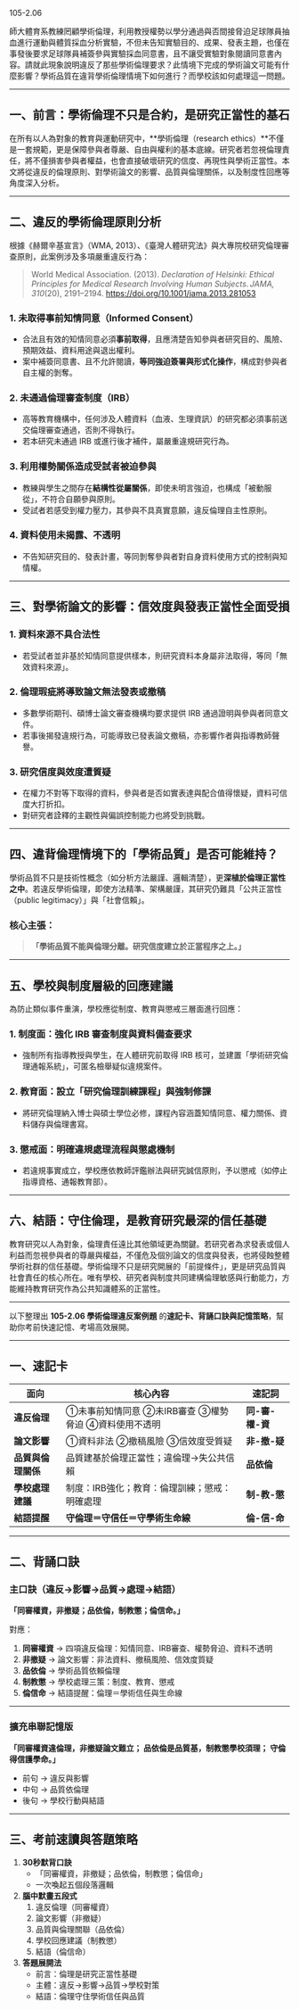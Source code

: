 105-2.06

師大體育系教練罔顧學術倫理，利用教授權勢以學分通過與否間接脅迫足球隊員抽血進行運動與體質採血分析實驗，不但未告知實驗目的、成果、發表主題，也僅在事發後要求足球隊員補簽參與實驗採血同意書，且不讓受實驗對象閱讀同意書內容。請就此現象說明違反了那些學術倫理要求？此情境下完成的學術論文可能有什麼影響？學術品質在違背學術倫理情境下如何進行？而學校該如何處理這一問題。

-------------------------------------

## 一、前言：學術倫理不只是合約，是研究正當性的基石

在所有以人為對象的教育與運動研究中，**學術倫理（research ethics）**不僅是一套規範，更是保障參與者尊嚴、自由與權利的基本底線。研究者若忽視倫理責任，將不僅損害參與者權益，也會直接破壞研究的信度、再現性與學術正當性。本文將從違反的倫理原則、對學術論文的影響、品質與倫理關係，以及制度性回應等角度深入分析。

------

## 二、違反的學術倫理原則分析

根據《赫爾辛基宣言》（WMA, 2013）、《臺灣人體研究法》與大專院校研究倫理審查原則，此案例涉及多項嚴重違反行為：

> World Medical Association. (2013). *Declaration of Helsinki: Ethical Principles for Medical Research Involving Human Subjects*. *JAMA, 310*(20), 2191–2194. https://doi.org/10.1001/jama.2013.281053

### 1. 未取得**事前知情同意（Informed Consent）**

- 合法且有效的知情同意必須**事前取得**，且應清楚告知參與者研究目的、風險、預期效益、資料用途與退出權利。
- 案中補簽同意書、且不允許閱讀，**等同強迫簽署與形式化操作**，構成對參與者自主權的剝奪。

### 2. 未通過**倫理審查制度（IRB）**

- 高等教育機構中，任何涉及人體資料（血液、生理資訊）的研究都必須事前送交倫理審查通過，否則不得執行。
- 若本研究未通過 IRB 或進行後才補件，屬嚴重違規研究行為。

### 3. 利用權勢關係造成**受試者被迫參與**

- 教練與學生之間存在**結構性從屬關係**，即使未明言強迫，也構成「被動服從」，不符合自願參與原則。
- 受試者若感受到權力壓力，其參與不具真實意願，違反倫理自主性原則。

### 4. 資料使用未揭露、不透明

- 不告知研究目的、發表計畫，等同剝奪參與者對自身資料使用方式的控制與知情權。

------

## 三、對學術論文的影響：信效度與發表正當性全面受損

### 1. **資料來源不具合法性**

- 若受試者並非基於知情同意提供樣本，則研究資料本身屬非法取得，等同「無效資料來源」。

### 2. **倫理瑕疵將導致論文無法發表或撤稿**

- 多數學術期刊、碩博士論文審查機構均要求提供 IRB 通過證明與參與者同意文件。
- 若事後揭發違規行為，可能導致已發表論文撤稿，亦影響作者與指導教師聲譽。

### 3. **研究信度與效度遭質疑**

- 在權力不對等下取得的資料，參與者是否如實表達與配合值得懷疑，資料可信度大打折扣。
- 對研究者詮釋的主觀性與偏誤控制能力也將受到挑戰。

------

## 四、違背倫理情境下的「學術品質」是否可能維持？

學術品質不只是技術性概念（如分析方法嚴謹、邏輯清楚），更**深植於倫理正當性之中**。若違反學術倫理，即使方法精準、架構嚴謹，其研究仍難具「公共正當性（public legitimacy）」與「社會信賴」。

### 核心主張：

> **「學術品質不能與倫理分離。研究信度建立於正當程序之上。」**

------

## 五、學校與制度層級的回應建議

為防止類似事件重演，學校應從制度、教育與懲戒三層面進行回應：

### 1. 制度面：**強化 IRB 審查制度與資料備查要求**

- 強制所有指導教授與學生，在人體研究前取得 IRB 核可，並建置「學術研究倫理通報系統」，可匿名檢舉疑似違規案件。

### 2. 教育面：**設立「研究倫理訓練課程」與強制修課**

- 將研究倫理納入博士與碩士學位必修，課程內容涵蓋知情同意、權力關係、資料儲存與倫理書寫。

### 3. 懲戒面：**明確違規處理流程與懲處機制**

- 若違規事實成立，學校應依教師評鑑辦法與研究誠信原則，予以懲戒（如停止指導資格、通報教育部）。

------

## 六、結語：守住倫理，是教育研究最深的信任基礎

教育研究以人為對象，倫理責任遠比其他領域更為關鍵。若研究者為求發表或個人利益而忽視參與者的尊嚴與權益，不僅危及個別論文的信度與發表，也將侵蝕整體學術社群的信任基礎。學術倫理不只是研究開展的「前提條件」，更是研究品質與社會責任的核心所在。唯有學校、研究者與制度共同建構倫理敏感與行動能力，方能維持教育研究作為公共知識體系的正當性。

----------------------------

以下整理出 **105-2.06 學術倫理違反案例題** 的**速記卡、背誦口訣與記憶策略**，幫助你考前快速記憶、考場高效展開。

------

## **一、速記卡**

| **面向**           | **核心內容**                                         | **速記詞**      |
| ------------------ | ---------------------------------------------------- | --------------- |
| **違反倫理**       | ①未事前知情同意 ②未IRB審查 ③權勢脅迫 ④資料使用不透明 | **同-審-權-資** |
| **論文影響**       | ①資料非法 ②撤稿風險 ③信效度受質疑                    | **非-撤-疑**    |
| **品質與倫理關係** | 品質建基於倫理正當性；違倫理→失公共信賴              | **品依倫**      |
| **學校處理建議**   | 制度：IRB強化；教育：倫理訓練；懲戒：明確處理        | **制-教-懲**    |
| **結語提醒**       | **守倫理＝守信任＝守學術生命線**                     | **倫-信-命**    |

------

## **二、背誦口訣**

### **主口訣（違反→影響→品質→處理→結語）**

**「同審權資，非撤疑；品依倫，制教懲；倫信命。」**

對應：

1. **同審權資** → 四項違反倫理：知情同意、IRB審查、權勢脅迫、資料不透明
2. **非撤疑** → 論文影響：非法資料、撤稿風險、信效度質疑
3. **品依倫** → 學術品質依賴倫理
4. **制教懲** → 學校處理三策：制度、教育、懲戒
5. **倫信命** → 結語提醒：倫理＝學術信任與生命線

------

### **擴充串聯記憶版**

**「同審權資違倫理，非撤疑論文難立；
 品依倫是品質基，制教懲學校須理；
 守倫得信護學命。」**

- 前句 → 違反與影響
- 中句 → 品質依倫理
- 後句 → 學校行動與結語

------

## **三、考前速讀與答題策略**

1. **30秒默背口訣**
   - 「同審權資，非撤疑；品依倫，制教懲；倫信命」
   - 一次喚起五個段落邏輯
2. **腦中默畫五段式**
   1. 違反倫理（同審權資）
   2. 論文影響（非撤疑）
   3. 品質與倫理關聯（品依倫）
   4. 學校回應建議（制教懲）
   5. 結語（倫信命）
3. **答題展開法**
   - 前言：倫理是研究正當性基礎
   - 主體：違反→影響→品質→學校對策
   - 結語：倫理守住學術信任與品質